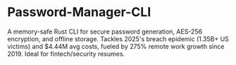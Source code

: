 # Password-Manager-CLI
A memory-safe Rust CLI for secure password generation, AES-256 encryption, and offline storage. Tackles 2025's breach epidemic (1.35B+ US victims) and $4.44M avg costs, fueled by 275% remote work growth since 2019. Ideal for fintech/security resumes.
